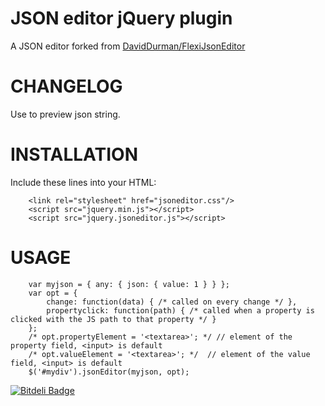 JSON editor jQuery plugin
=========================

A JSON editor forked from [DavidDurman/FlexiJsonEditor](https://github.com/DavidDurman/FlexiJsonEditor)

CHANGELOG
============
Use to preview json string.

INSTALLATION
============

Include these lines into your HTML:

        <link rel="stylesheet" href="jsoneditor.css"/>
        <script src="jquery.min.js"></script>
        <script src="jquery.jsoneditor.js"></script>


USAGE
=====


        var myjson = { any: { json: { value: 1 } } };
        var opt = { 
            change: function(data) { /* called on every change */ },
            propertyclick: function(path) { /* called when a property is clicked with the JS path to that property */ }
        };
        /* opt.propertyElement = '<textarea>'; */ // element of the property field, <input> is default
        /* opt.valueElement = '<textarea>'; */  // element of the value field, <input> is default
        $('#mydiv').jsonEditor(myjson, opt);


[![Bitdeli Badge](https://d2weczhvl823v0.cloudfront.net/DavidDurman/flexijsoneditor/trend.png)](https://bitdeli.com/free "Bitdeli Badge")

